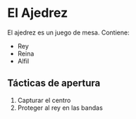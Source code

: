 # El Ajedrez
El ajedrez es un juego de mesa. Contiene: 
- Rey
- Reina
- Alfil

## Tácticas de apertura
1. Capturar el centro
2. Proteger al rey en las bandas
